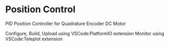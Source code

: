 # Position Control
PID Position Controller for Quadrature Encoder DC Motor

Configure, Build, Upload using VSCode:PlatformIO extension
Monitor using VSCode:Teleplot extension
